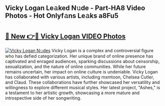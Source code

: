 ## Vicky Logan Le𝚊ked N𝚞de - Part-HA8 Video Photos - Hot Onlyf𝚊ns Le𝚊ks a8Fu5

# <h2><a href="http://ab48061.deff.icu/?id=Vicky+Logan">🔗 New 👉🔴 Vicky Logan VIDEO Photos</a></h2>

[![Vicky Logan N𝚞des](https://i.imgur.com/rIISA9y.gif)](http://ab48061.deff.icu/?id=Vicky+Logan)
Vicky Logan is a complex and controversial figure who has defied categorization. Her unique brand of online presence has captivated and enraged audiences, sparking discussions about censorship, sexualization, and the nature of online communities. While her future remains uncertain, her impact on online culture is undeniable. Vicky Logan has collaborated with various artists, including mxmtoon, Chelsea Cutler, and Claud. These collaborations have further showcased her versatility and willingness to explore different musical styles. Her latest project, "Ashes," is a testament to her artistic growth, showcasing a more mature and introspective side of her songwriting.
